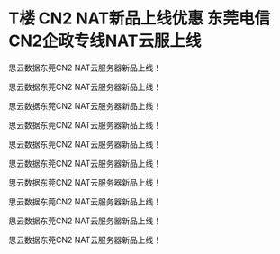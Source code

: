 # T楼 CN2 NAT新品上线优惠 东莞电信CN2企政专线NAT云服上线


思云数据东莞CN2 NAT云服务器新品上线！

思云数据东莞CN2 NAT云服务器新品上线！

思云数据东莞CN2 NAT云服务器新品上线！

思云数据东莞CN2 NAT云服务器新品上线！

思云数据东莞CN2 NAT云服务器新品上线！

思云数据东莞CN2 NAT云服务器新品上线！

思云数据东莞CN2 NAT云服务器新品上线！

思云数据东莞CN2 NAT云服务器新品上线！

思云数据东莞CN2 NAT云服务器新品上线！

思云数据东莞CN2 NAT云服务器新品上线！
